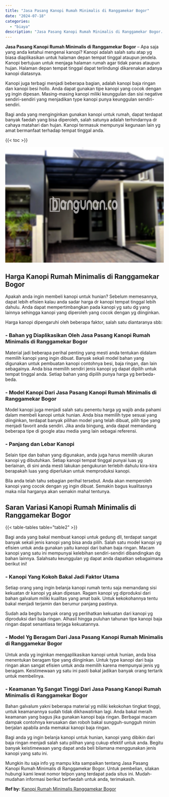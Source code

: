 ```yaml
---
title: "Jasa Pasang Kanopi Rumah Minimalis di Ranggamekar Bogor"
date: "2024-07-18"
categories: 
  - "biaya"
description: "Jasa Pasang Kanopi Rumah Minimalis di Ranggamekar Bogor. Mungkin itu saja info yg mampu kita sampaikan tentang Jasa Pasang Kanopi Rumah Minimalis di Ranggame..."
---
```


**Jasa Pasang Kanopi Rumah Minimalis di Ranggamekar Bogor** – Apa saja yang anda ketahui mengenai kanopi? Kanopi adalah salah satu atap yg biasa diaplikasikan untuk halaman depan tempat tinggal ataupun jendela. Kanopi bertujuan untuk menjaga halaman rumah agar tidak panas ataupun hujan. Halaman depan tempat tinggal dapat terlindungi dikarenakan adanya kanopi diatasnya.

Kanopi juga terbagi menjadi beberapa bagian, adalah kanopi baja ringan dan kanopi besi hollo. Anda dapat gunakan tipe kanopi yang cocok dengan yg ingin dipesan. Masing-masing kanopi miliki keunggulan dan sisi negative sendiri-sendiri yang menjadikan type kanopi punya keunggulan sendiri-sendiri.

Bagi anda yang menginginkan gunakan kanopi untuk rumah, dapat terdapat banyak faedah yang bisa diperoleh, salah satunya adalah terhindarnya dr cahaya matahari dan hujan. Kanopi termasuk mempunyai kegunaan lain yg amat bermanfaat terhadap tempat tinggal anda.

{{< toc >}}

![Jasa Pasang Kanopi Rumah Minimalis di Ranggamekar Bogor](/images/harga-kanopi-minimalis-56.png)

## Harga Kanopi Rumah Minimalis di Ranggamekar Bogor

Apakah anda ingin membeli kanopi untuk hunian? Sebelum memesannya, dapat lebih efisien kalau anda sadar harga dr kanopi tempat tinggal lebih dahulu. Anda dapat mempertimbangkan pada kanopi yg satu dg yang lainnya sehingga kanopi yang diperoleh yang cocok dengan yg diinginkan.

Harga kanopi dipengaruhi oleh beberapa faktor, salah satu diantaranya sbb:

### \- Bahan yg Diaplikasikan Oleh Jasa Pasang Kanopi Rumah Minimalis di Ranggamekar Bogor

Material jadi beberapa perihal penting yang mesti anda tentukan didalam memilih kanopi yang ingin dibuat. Banyak sekali model bahan yang digunakan untuk pembuatan kanopi contohnya besi, baja ringan, dan lain sebagainya. Anda bisa memilih sendiri jenis kanopi yg dapat dipilih untuk tempat tinggal anda. Setiap bahan yang dipilih punya harga yg berbeda-beda.

### \- Model Kanopi Dari Jasa Pasang Kanopi Rumah Minimalis di Ranggamekar Bogor

Model kanopi juga menjadi salah satu penentu harga yg wajib anda pahami dalam membeli kanopi untuk hunian. Anda bisa memilih type sesuai yang diinginkan, terdapat banyak pilihan model yang telah dibuat, pilih tipe yang menjadi favorit anda sendiri. Jika anda bingung, anda dapat memandang beberapa tipe di google atau media yang lain sebagai referensi.

### \- Panjang dan Lebar Kanopi

Selain tipe dan bahan yang digunakan, anda juga harus memilih ukuran kanopi yg dibutuhkan. Setiap kanopi tempat tinggal punyai luas yg berlainan, di sini anda mesti lakukan pengukuran terlebih dahulu kira-kira berapakah luas yang diperlukan untuk memproduksi kanopi.

Bila anda telah tahu sebagian perihal tersebut. Anda akan memperoleh kanopi yang cocok dengan yg ingin dibuat. Semakin bagus kualitasnya maka nilai harganya akan semakin mahal tentunya.

## Saran Variasi Kanopi Rumah Minimalis di Ranggamekar Bogor

{{< table-tables table="table2" >}}

Bagi anda yang bakal membuat kanopi untuk gedung dll, terdapat sangat banyak sekali jenis kanopi yang bisa anda pilih. Salah satu model kanopi yg efisien untuk anda gunakan yaitu kanopi dari bahan baja ringan. Macam kanopi yang satu ini mempunyai kelebihan sendiri-sendiri dibandingkan dg bahan lainnya. Salahsatu keunggulan yg dapat anda dapatkan sebagaimana berikut ini!

### \- Kanopi Yang Kokoh Bakal Jadi Faktor Utama

Setiap orang yang ingin belanja kanopi rumah tentu saja memandang sisi kekuatan dr kanopi yg akan dipesan. Ragam kanopi yg diproduksi dari bahan galvalum miliki kualitas yang amat baik. Untuk kekokohannya tentu bakal menjadi terjamin dan berumur panjang pastinya.

Sudah ada begitu banyak orang yg perlihatkan kekuatan dari kanopi yg diproduksi dari baja ringan. Alhasil hingga puluhan tahunan tipe kanopi baja ringan dapat senantiasa terjaga kekuatannya.

### \- Model Yg Beragam Dari Jasa Pasang Kanopi Rumah Minimalis di Ranggamekar Bogor

Untuk anda yg inginkan mengaplikasikan kanopi untuk hunian, anda bisa menentukan beragam tipe yang diinginkan. Untuk type kanopi dari baja ringan akan sangat efisien untuk anda memilih karena mempunyai jenis yg beragam. Keistimewaan yg satu ini pasti bakal jadikan banyak orang tertarik untuk membelinya.

### \- Keamanan Yg Sangat Tinggi Dari Jasa Pasang Kanopi Rumah Minimalis di Ranggamekar Bogor

Bahan galvalum yakni beberapa material yg miliki kekokohan tingkat tinggi, untuk keamanannya sudah tidak dikhawatirkan lagi. Anda bakal meraih keamanan yang bagus jika gunakan kanopi baja ringan. Berbagai macam dampak contohnya kerusakan dan roboh bakal sungguh-sungguh minim berjalan apabila anda memakai kanopi baja ringan.

Bagi anda yg ingin belanja kanopi untuk hunian, kanopi yang dibikin dari baja ringan menjadi salah satu pilihan yang cukup efektif untuk anda. Begitu banyak keistimewaan yang dapat anda beli bilamana menggunakan jenis kanopi yang satu ini.

Mungkin itu saja info yg mampu kita sampaikan tentang Jasa Pasang Kanopi Rumah Minimalis di Ranggamekar Bogor. Untuk pembelian, silakan hubungi kami lewat nomor telpon yang terdapat pada situs ini. Mudah-mudahan informasi berikut berfaedah untuk anda, terimakasih.

**Ref by:**  [Kanopi Rumah Minimalis Ranggamekar Bogor](https://id.wikipedia.org/wiki/Kanopi)
